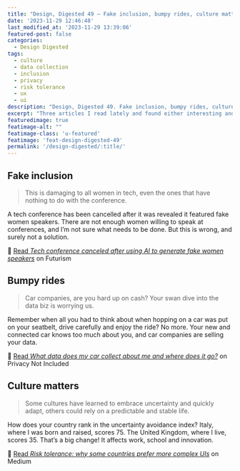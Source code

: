 ```yaml
---
title: "Design, Digested 49 – Fake inclusion, bumpy rides, culture matters"
date: '2023-11-29 12:46:48'
last_modified_at: '2023-11-29 13:39:06'
featured-post: false
categories:
  - Design Digested
tags:
  - culture
  - data collection
  - inclusion
  - privacy
  - risk tolerance
  - ux
  - ui
description: "Design, Digested 49. Fake inclusion, bumpy rides, culture matters"
excerpt: "Three articles I read lately and found either interesting and useful or worrying."
featuredimage: true
featimage-alt: ""
featimage-class: 'u-featured'
featimage: 'feat-design-digested-49'
permalink: '/design-digested/:title/'
---
```

## Fake inclusion
> This is damaging to all women in tech, even the ones that have nothing to do with the conference.

A tech conference has been cancelled after it was revealed it featured fake women speakers. There are not enough women willing to speak at conferences, and I’m not sure what needs to be done. But this is wrong, and surely not a solution.

🔗 [Read _Tech conference canceled after using AI to generate fake women speakers_](https://futurism.com/tech-conference-ai-generate-fake-women-speakers) on Futurism

## Bumpy rides
> Car companies, are you hard up on cash? Your swan dive into the data biz is worrying us.

Remember when all you had to think about when hopping on a car was put on your seatbelt, drive carefully and enjoy the ride? No more. Your new and connected car knows too much about you, and car companies are selling your data.

🔗 [Read _What data does my car collect about me and where does it go?_](https://foundation.mozilla.org/en/privacynotincluded/articles/what-data-does-my-car-collect-about-me-and-where-does-it-go) on Privacy Not Included

## Culture matters
> Some cultures have learned to embrace uncertainty and quickly adapt, others could rely on a predictable and stable life.

How does your country rank in the uncertainty avoidance index? Italy, where I was born and raised, scores 75. The United Kingdom, where I live, scores 35. That’s a big change! It affects work, school and innovation.

🔗 [Read _Risk tolerance: why some countries prefer more complex UIs_](https://uxdesign.cc/risk-tolerance-why-some-countries-prefer-more-complex-uis-25dae4402df4) on Medium


